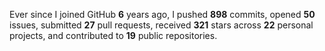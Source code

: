 Ever since I joined GitHub **6** years ago, I pushed **898** commits, opened **50** issues, submitted **27** pull requests, received **321** stars across **22** personal projects, and contributed to **19** public repositories.